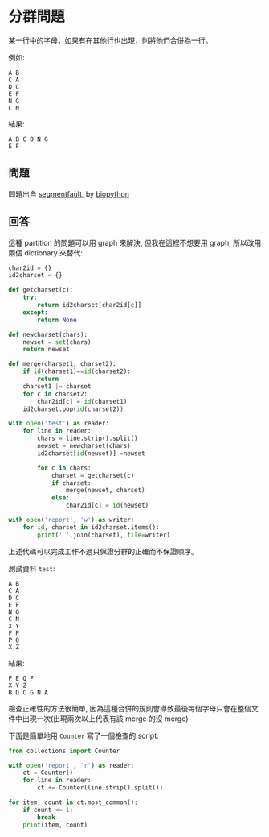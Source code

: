 # 分群問題

某一行中的字母，如果有在其他行也出現，則將他們合併為一行。

例如:

```
A B
C A
D C
E F
N G
C N
```

結果:


```
A B C D N G
E F
```

## 問題

問題出自 [segmentfault](https://segmentfault.com/q/1010000005979723/a-1020000005980272), by [biopython](https://segmentfault.com/u/biopython)

## 回答

這種 partition 的問題可以用 graph 來解決, 但我在這裡不想要用 graph, 所以改用兩個 dictionary 來替代:

```python
char2id = {}
id2charset = {}

def getcharset(c):
    try:
        return id2charset[char2id[c]]
    except:
        return None

def newcharset(chars):
    newset = set(chars)
    return newset

def merge(charset1, charset2):
    if id(charset1)==id(charset2):
        return
    charset1 |= charset
    for c in charset2:
        char2id[c] = id(charset1)
    id2charset.pop(id(charset2))

with open('test') as reader:
    for line in reader:
        chars = line.strip().split()
        newset = newcharset(chars)
        id2charset[id(newset)] =newset

        for c in chars:
            charset = getcharset(c)
            if charset:
                merge(newset, charset)
            else:
                char2id[c] = id(newset)

with open('report', 'w') as writer:
    for id, charset in id2charset.items():
        print(' '.join(charset), file=writer)
```

上述代碼可以完成工作不過只保證分群的正確而不保證順序。

測試資料 `test`:

```
A B
C A
D C
E F
N G
C N
X Y
F P
P Q
X Z
```

結果:

```
P E Q F
X Y Z
B D C G N A
```

檢查正確性的方法很簡單, 因為這種合併的規則會導致最後每個字母只會在整個文件中出現一次(出現兩次以上代表有該 merge 的沒 merge)

下面是簡單地用 `Counter` 寫了一個檢查的 script:

```python
from collections import Counter

with open('report', 'r') as reader:
    ct = Counter()
    for line in reader:
        ct += Counter(line.strip().split())

for item, count in ct.most_common():
    if count <= 1:
        break
    print(item, count)
```
